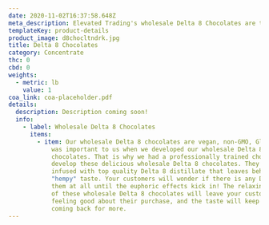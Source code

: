 ```yaml
---
date: 2020-11-02T16:37:58.648Z
meta_description: Elevated Trading's wholesale Delta 8 Chocolates are the only...
templateKey: product-details
product_image: d8chocltndrk.jpg
title: Delta 8 Chocolates
category: Concentrate
thc: 0
cbd: 0
weights:
  - metric: lb
    value: 1
coa_link: coa-placeholder.pdf
details:
  description: Description coming soon!
  info:
    - label: Wholesale Delta 8 Chocolates
      items:
        - item: Our wholesale Delta 8 chocolates are vegan, non-GMO, Gluten free. Taste
            was important to us when we developed our wholesale Delta 8
            chocolates. That is why we had a professionally trained chocolatier
            develop these delicious wholesale Delta 8 chocolates. They are
            infused with top quality Delta 8 distillate that leaves behind no
            "hempy" taste. Your customers will wonder if there is any Delta 8 in
            them at all until the euphoric effects kick in! The relaxing effects
            of these wholesale Delta 8 chocolates will leave your customers
            feeling good about their purchase, and the taste will keep them
            coming back for more.
---
```

